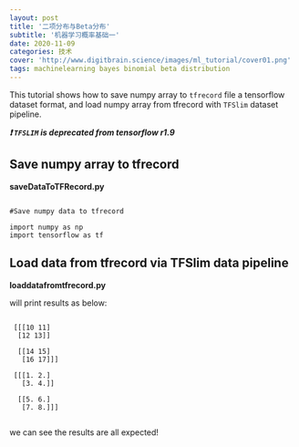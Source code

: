```yaml
---
layout: post
title: '二项分布与Beta分布'
subtitle: '机器学习概率基础一'
date: 2020-11-09
categories: 技术
cover: 'http://www.digitbrain.science/images/ml_tutorial/cover01.png'
tags: machinelearning bayes binomial beta distribution
---
```


This tutorial shows how to save numpy array to `tfrecord` file a tensorflow dataset format, and load numpy array from tfrecord with `TFSlim` dataset pipeline.

***❗️ `TFSLIM` is deprecated from tensorflow r1.9***

## Save numpy array to tfrecord 

**saveDataToTFRecord.py**


<pre><code class="language-python">
#Save numpy data to tfrecord

import numpy as np
import tensorflow as tf
</code></pre>


## Load data from tfrecord via TFSlim data pipeline

**loaddatafromtfrecord.py**


 will print results as below:
 

 <pre><code class="language-python">
 [[[10 11]
  [12 13]]

  [[14 15]
   [16 17]]]
   
 [[[1. 2.]
   [3. 4.]]

  [[5. 6.]
   [7. 8.]]]
   </code></pre>

 
 we can see the results are all expected!